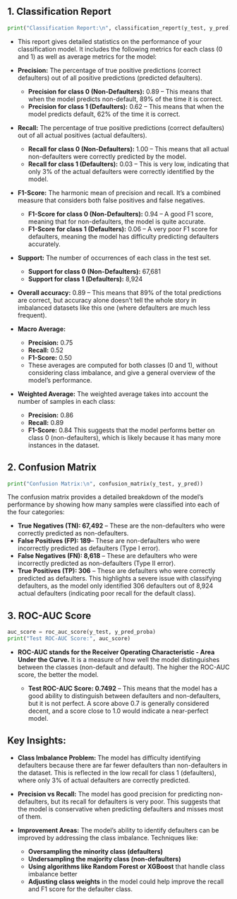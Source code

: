 ## **1. Classification Report** 
```python  
print("Classification Report:\n", classification_report(y_test, y_pred))
```
* This report gives detailed statistics on the performance of your classification model. It includes the following metrics for each class (0 and 1) as well as average metrics for the model:

* **Precision:** The percentage of true positive predictions (correct defaulters) out of all positive predictions (predicted defaulters).

  * **Precision for class 0 (Non-Defaulters):** 0.89 – This means that when the model predicts non-default, 89% of the time it is correct.
  * **Precision for class 1 (Defaulters):** 0.62 – This means that when the model predicts default, 62% of the time it is correct.

* **Recall:** The percentage of true positive predictions (correct defaulters) out of all actual positives (actual defaulters).
  * **Recall for class 0 (Non-Defaulters):** 1.00 – This means that all actual non-defaulters were correctly predicted by the model.
  * **Recall for class 1 (Defaulters):** 0.03 – This is very low, indicating that only 3% of the actual defaulters were correctly identified by the model.

* **F1-Score:** The harmonic mean of precision and recall. It’s a combined measure that considers both false positives and false negatives.
  * **F1-Score for class 0 (Non-Defaulters):** 0.94 – A good F1 score, meaning that for non-defaulters, the model is quite accurate.
  * **F1-Score for class 1 (Defaulters):** 0.06 – A very poor F1 score for defaulters, meaning the model has difficulty predicting defaulters accurately.

* **Support:** The number of occurrences of each class in the test set.
  * **Support for class 0 (Non-Defaulters):** 67,681
  * **Support for class 1 (Defaulters):** 8,924
 
* **Overall accuracy:** 0.89 – This means that 89% of the total predictions are correct, but accuracy alone doesn’t tell the whole story in imbalanced datasets like this one (where defaulters are much less frequent).

* **Macro Average:**
  * **Precision:** 0.75
  * **Recall:** 0.52
  * **F1-Score:** 0.50
  * These averages are computed for both classes (0 and 1), without considering class imbalance, and give a general overview of the model’s performance.

* **Weighted Average:** The weighted average takes into account the number of samples in each class:
  * **Precision:** 0.86
  * **Recall:** 0.89
  * **F1-Score:** 0.84
This suggests that the model performs better on class 0 (non-defaulters), which is likely because it has many more instances in the dataset.

## **2. Confusion Matrix**
```python
print("Confusion Matrix:\n", confusion_matrix(y_test, y_pred))
```
The confusion matrix provides a detailed breakdown of the model’s performance by showing how many samples were classified into each of the four categories:

  * **True Negatives (TN): 67,492** – These are the non-defaulters who were correctly predicted as non-defaulters.
  * **False Positives (FP): 189**– These are non-defaulters who were incorrectly predicted as defaulters (Type I error).
  * **False Negatives (FN): 8,618** – These are defaulters who were incorrectly predicted as non-defaulters (Type II error).
  * **True Positives (TP): 306** – These are defaulters who were correctly predicted as defaulters.
This highlights a severe issue with classifying defaulters, as the model only identified 306 defaulters out of 8,924 actual defaulters (indicating poor recall for the default class).

## **3. ROC-AUC Score**
```python
auc_score = roc_auc_score(y_test, y_pred_proba)
print("Test ROC-AUC Score:", auc_score)
```
* **ROC-AUC stands for the Receiver Operating Characteristic - Area Under the Curve.** It is a measure of how well the model distinguishes between the classes (non-default and default). The higher the ROC-AUC score, the better the model.

  * **Test ROC-AUC Score: 0.7492** – This means that the model has a good ability to distinguish between defaulters and non-defaulters, but it is not perfect. A score above 0.7 is generally considered decent, and a score close to 1.0 would indicate a near-perfect model.

 
## **Key Insights:**
* **Class Imbalance Problem:** The model has difficulty identifying defaulters because there are far fewer defaulters than non-defaulters in the dataset. This is reflected in the low recall for class 1 (defaulters), where only 3% of actual defaulters are correctly predicted.

* **Precision vs Recall:** The model has good precision for predicting non-defaulters, but its recall for defaulters is very poor. This suggests that the model is conservative when predicting defaulters and misses most of them.

* **Improvement Areas:** The model’s ability to identify defaulters can be improved by addressing the class imbalance. Techniques like:

  * **Oversampling the minority class (defaulters)**
  * **Undersampling the majority class (non-defaulters)**
  * **Using algorithms like Random Forest or XGBoost** that handle class imbalance better
  * **Adjusting class weights** in the model could help improve the recall and F1 score for the defaulter class.
